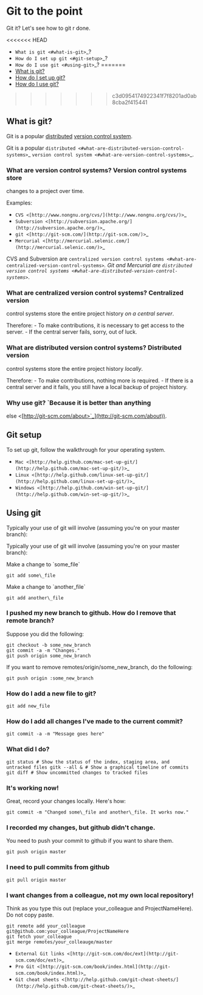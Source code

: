 Git to the point
================

Git it? Let's see how to git r done.

<<<<<<< HEAD
-  `What is git <#what-is-git>`_?
-  `How do I set up git <#git-setup>`_?
-  `How do I use git <#using-git>`_?
=======
- [What is git?](#what-is-git)
- [How do I set up git?](#git-setup)
- [How do I use git?](#using-git)
>>>>>>> c3d0954174922341f7f8201ad0ab8cba2f415441

What is git?
------------
Git is a popular [distributed](#what-are-distributed-version-control-systems) [version control system](#what-are-version-control-systems).

Git is a popular
`distributed <#what-are-distributed-version-control-systems>`_ `version
control system <#what-are-version-control-systems>`_.

### What are version control systems? Version control systems store
changes to a project over time.

Examples:

-  `CVS <[http://www.nongnu.org/cvs/](http://www.nongnu.org/cvs/)>`_
-  `Subversion <[http://subversion.apache.org/](http://subversion.apache.org/)>`_
-  `git <[http://git-scm.com/](http://git-scm.com/)>`_
-  `Mercurial <[http://mercurial.selenic.com/](http://mercurial.selenic.com/)>`_

CVS and Subversion are `centralized version control
systems <#what-are-centralized-version-control-systems>`_. Git and
Mercurial are `distributed version control
systems <#what-are-distributed-version-control-systems>`_.

### What are centralized version control systems? Centralized version
control systems store the entire project history *on a central server*.

Therefore: - To make contributions, it is necessary to get access to the
server. - If the central server fails, sorry, out of luck.

### What are distributed version control systems? Distributed version
control systems store the entire project history *locally*.

Therefore: - To make contributions, nothing more is required. - If there
is a central server and it fails, you still have a local backup of
project history.

### Why use git? `Because it is better than anything
else <[http://git-scm.com/about>`_](http://git-scm.com/about)).

Git setup
---------

To set up git, follow the walkthrough for your operating system.

-  `Mac <[http://help.github.com/mac-set-up-git/](http://help.github.com/mac-set-up-git/)>`_
-  `Linux <[http://help.github.com/linux-set-up-git/](http://help.github.com/linux-set-up-git/)>`_
-  `Windows <[http://help.github.com/win-set-up-git/](http://help.github.com/win-set-up-git/)>`_

Using git
---------
Typically your use of git will involve (assuming you're on your master branch):

Typically your use of git will involve (assuming you're on your master
branch):

Make a change to \`some\_file\`

    git add some\_file

Make a change to \`another\_file\`

    git add another\_file

### I pushed my new branch to github. How do I remove that remote branch?
Suppose you did the following:

    git checkout -b some_new_branch
    git commit -a -m "Changes."
    git push origin some_new_branch

If you want to remove remotes/origin/some_new_branch, do the following:

    git push origin :some_new_branch

### How do I add a new file to git?

    git add new_file

### How do I add all changes I've made to the current commit?

    git commit -a -m "Message goes here"

### What did I do?

    git status # Show the status of the index, staging area, and
    untracked files gitk --all & # Show a graphical timeline of commits
    git diff # Show uncommitted changes to tracked files

### It's working now!
Great, record your changes locally. Here's how:

    git commit -m "Changed some\_file and another\_file. It works now."

### I recorded my changes, but github didn't change.
You need to push your commit to github if you want to share them.

    git push origin master

### I need to pull commits from github

    git pull origin master

### I want changes from a colleague, not my own local repository!
Think as you type this out (replace your_colleague and ProjectNameHere). Do not copy paste.

    git remote add your_colleague git@github.com:your_colleague/ProjectNameHere
    git fetch your_colleague
    git merge remotes/your_colleauge/master
	
-  `External Git
   links <[http://git-scm.com/doc/ext](http://git-scm.com/doc/ext)>`_
-  `Pro
   Git <[http://git-scm.com/book/index.html](http://git-scm.com/book/index.html)>`_
-  `Git cheat
   sheets <[http://help.github.com/git-cheat-sheets/](http://help.github.com/git-cheat-sheets/)>`_

